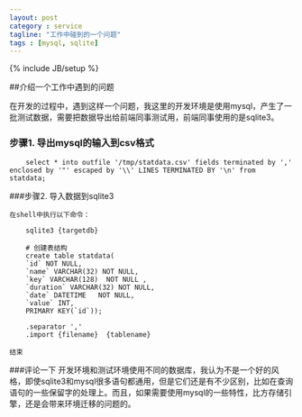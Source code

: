 ```yaml
---
layout: post
category : service
tagline: "工作中碰到的一个问题"
tags : [mysql, sqlite]
---
```

{% include JB/setup %}

##介绍一个工作中遇到的问题

在开发的过程中，遇到这样一个问题，我这里的开发环境是使用mysql，产生了一批测试数据，需要把数据导出给前端同事测试用，前端同事使用的是sqlite3。

### 步骤1. 导出mysql的输入到csv格式

		select * into outfile '/tmp/statdata.csv' fields terminated by ',' enclosed by '"' escaped by '\\' LINES TERMINATED BY '\n' from statdata;


###步骤2. 导入数据到sqlite3

	在shell中执行以下命令：

		sqlite3 {targetdb}

		# 创建表结构
		create table statdata(
		`id` NOT NULL,
		`name` VARCHAR(32) NOT NULL, 
		`key` VARCHAR(128)  NOT NULL ,
		`duration` VARCHAR(32) NOT NULL,
		`date` DATETIME   NOT NULL,  
		`value` INT,
		PRIMARY KEY(`id`));

		.separator ','
		.import {filename}  {tablename}

	结束



###评论一下
开发环境和测试环境使用不同的数据库，我认为不是一个好的风格，即使sqlite3和mysql很多语句都通用，但是它们还是有不少区别，比如在查询语句的一些保留字的处理上。而且，如果需要使用mysql的一些特性，比方存储引擎，还是会带来环境迁移的问题的。
